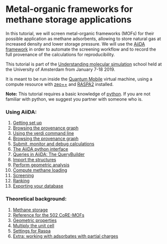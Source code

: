 # Metal-organic frameworks for methane storage applications

In this tutorial, we will screen metal-organic frameworks (MOFs) for their possible application
as methane adsorbents, allowing to store natural gas at increased density and lower storage pressure.
We will use the [AiiDA framework](www.aiida.net) in order to automate the screening workflow
and to record the full provenance of the calculations for reproducibility.

This tutorial is part of the
[Understanding molecular simulation](http://www.acmm.nl/molsim/molsim2019/)
school held at the University of Amsterdam from January 7-18 2019.

It is meant to be run inside the [Quantum Mobile](https://www.materialscloud.org/work/quantum-mobile) virtual machine,
using a compute resource with [zeo++](http://www.zeoplusplus.org/) and [RASPA2](https://github.com/numat/RASPA2) installed.

**Note:** This tutorial requires a basic knowledge of
[python](https://docs.python.org/2.7/tutorial/index.html). If you are not
familiar with python, we suggest you partner with someone who is.

### Using AiiDA:

 1. [Getting set up](./tutorial/setup.md)
 1. [Browsing the provenance graph](./tutorial/provenance-graph)
 1. [Using the verdi command line](./tutorial/verdi-commands)
 1. [Browsing the provenance graph](./tutorial/provenance-graph)
 1. [Submit, monitor and debug calculations](./tutorial/calculations)
 1. [The AiiDA python interface](./tutorial/python-interface)
 1. [Queries in AiiDA: The QueryBuilder](./tutorial/queries)
 1. [Import the structures](./screening/import)
 1. [Perform geometric analysis](./screening/geometry)
 1. [Compute methane loading](./screening/methane-loading)
 1. [Screening](./screening/screening)
 1. [Ranking](./screening/ranking)
 1. [Exporting your database](./screening/export)

### Theoretical background:

  1. [Methane storage](./theoretical/methane-storage)
  1. [Reference for the 502 CoRE-MOFs](./theoretical/502-mofs)
  1. [Geometric properties](./theoretical/geometric-properties)
  1. [Multiply the unit cell](./theoretical/multiply-uc)
  1. [Settings for Raspa](./theoretical/settings-raspa)
  1. [Extra: working with adsorbates with partial charges](./theoretical/charged-adsorbates)
